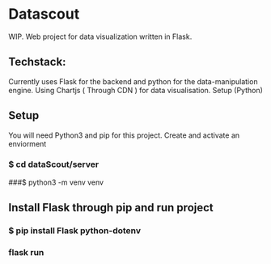 # Datascout
WIP. Web project for data visualization written in Flask.

## Techstack:

Currently uses Flask for the backend and python for the data-manipulation engine. Using Chartjs ( Through CDN ) for data visualisation.
Setup (Python)

## Setup

You will need Python3 and pip for this project.
Create and activate an enviorment

### $ cd dataScout/server

###$ python3 -m venv venv

## Install Flask through pip and run project
### $ pip install Flask python-dotenv
### flask run
